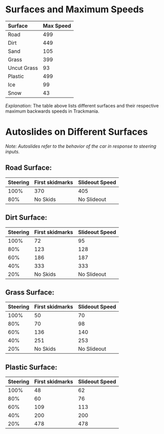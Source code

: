 # Surfaces and Maximum Speeds

| Surface     | Max Speed |
|:----------- |:--------- |
| Road        | 499       |
| Dirt        | 449       |
| Sand        | 105       |
| Grass       | 399       |
| Uncut Grass | 93        |
| Plastic     | 499       |
| Ice         | 99        |
| Snow        | 43        |

*Explanation*: The table above lists different surfaces and their respective maximum backwards speeds in Trackmania.

# Autoslides on Different Surfaces

*Note: Autoslides refer to the behavior of the car in response to steering inputs.*

## Road Surface:

| Steering | First skidmarks | Slideout Speed |
| -------- | ------------------------ | ------------------------ |
| 100%     | 370                    | 405                    |
| 80%      | No Skids           | No Slideout             |

## Dirt Surface:

| Steering | First skidmarks | Slideout Speed |
| -------- | ------------------------ | ------------------------ |
| 100%     | 72                     | 95                     |
| 80%      | 123                    | 128                    |
| 60%      | 186                    | 187                    |
| 40%      | 333                    | 333            |
| 20%      | No Skids            | No Slideout             |

## Grass Surface:

| Steering | First skidmarks | Slideout Speed |
| -------- | ------------------------ | ------------------------ |
| 100%     | 50                     | 70                     |
| 80%      | 70                     | 98                     |
| 60%      | 136                    | 140                    |
| 40%      | 251                    | 253                    |
| 20%      | No Skids            | No Slideout             |

## Plastic Surface:

| Steering | First skidmarks | Slideout Speed |
| -------- | ------------------------ | ------------------------ |
| 100%     | 48                     | 62                     |
| 80%      | 60                     | 76                     |
| 60%      | 109                    | 113                    |
| 40%      | 200                    | 200            |
| 20%      | 478                    | 478           |
